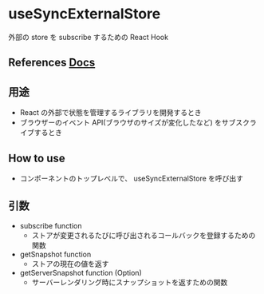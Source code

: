# useSyncExternalStore

外部の store を subscribe するための React Hook

## References [Docs](https://react.dev/reference/react/useSyncExternalStore)

## 用途

- React の外部で状態を管理するライブラリを開発するとき
- ブラウザーのイベント API(ブラウザのサイズが変化したなど) をサブスクライブするとき

## How to use

- コンポーネントのトップレベルで、 useSyncExternalStore を呼び出す

## 引数

- subscribe function
  - ストアが変更されるたびに呼び出されるコールバックを登録するための関数
- getSnapshot function
  - ストアの現在の値を返す
- getServerSnapshot function (Option)
  - サーバーレンダリング時にスナップショットを返すための関数
